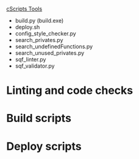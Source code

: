 [cScripts Tools](https://github.com/7Cav/cScripts/tree/4.3.2/tools)
* build.py (build.exe)
* deploy.sh
* config_style_checker.py
* search_privates.py
* search_undefinedFunctions.py
* search_unused_privates.py
* sqf_linter.py
* sqf_validator.py

# Linting and code checks

# Build scripts

# Deploy scripts

